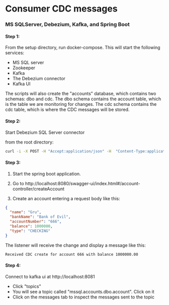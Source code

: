 # Consumer CDC messages
### MS SQLServer, Debezium, Kafka, and Spring Boot

#### Step 1: 

From the setup directory, run docker-compose. This will start the following services:

- MS SQL server
- Zookeeper
- Kafka
- The Debezium connector
- Kafka UI

The scripts will also create the "accounts" database, which contains two schemas: dbo and cdc. 
The dbo schema contains the account table, which is the table we are monitoring for changes. 
The cdc schema contains the cdc table, which is where the CDC messages will be stored.


#### Step 2: 

Start Debezium SQL Server connector

from the root directory:

```bash
curl -i -X POST -H "Accept:application/json" -H  "Content-Type:application/json" http://localhost:8083/connectors/ -d @register-sqlserver.json
```

#### Step 3: 

1. Start the spring boot application. 

2. Go to http://localhost:8080/swagger-ui/index.html#/account-controller/createAccount

3. Create an account entering a request body like this:

```json
{
  "name": "Gru",
  "bankName": "Bank of Evil",
  "accountNumber": "666",
  "balance": 1000000,
  "type": "CHECKING"
}
```

The listener will receive the change and display a message like this:

```text
Received CDC create for account 666 with balance 1000000.00
```

#### Step 4:

Connect to kafka ui at http://localhost:8081
- Click "topics"
- You will see a topic called "mssql.accounts.dbo.account". Click on it
- Click on the messages tab to inspect the messages sent to the topic


```